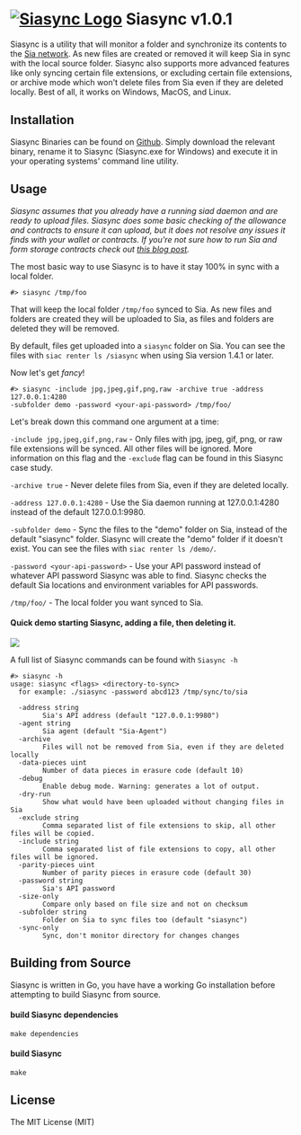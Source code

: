 # [![Siasync Logo](https://i.imgur.com/bUJTPqU.png)](https://medium.com/@tbenz9/introducing-siasync-27452e90682f) Siasync v1.0.1

Siasync is a utility that will monitor a folder and synchronize its contents
to the [Sia network](https://sia.tech/). As new files are created or removed it
will keep Sia in sync with the local source folder. Siasync also supports more
advanced features like only syncing certain file extensions, or excluding
certain file extensions, or archive mode which won't delete files from Sia even
if they are deleted locally. Best of all, it works on Windows, MacOS, and Linux.

## Installation
Siasync Binaries can be found on [Github](https://github.com/tbenz9/siasync/releases).  Simply download the
relevant binary, rename it to Siasync (Siasync.exe for Windows) and execute it in your operating systems' command line utility.

## Usage
*Siasync assumes that you already have a running siad daemon and are ready to
upload files. Siasync does some basic checking of the allowance and contracts to
ensure it can upload, but it does not resolve any issues it finds with your
wallet or contracts. If you're not sure how to run Sia and form storage
contracts check out [this blog
post](https://blog.sia.tech/a-guide-to-sia-ui-v1-4-0-7ec3dfcae35a).*

The most basic way to use Siasync is to have it stay 100% in sync with a local
folder.

```
#> siasync /tmp/foo
```

That will keep the local folder `/tmp/foo` synced to Sia. As new files and
folders are created they will be uploaded to Sia, as files and folders are
deleted they will be removed.

By default, files get uploaded into a `siasync` folder on Sia.  You can see the
files with `siac renter ls /siasync` when using Sia version 1.4.1 or later.

Now let's get *fancy*!

```
#> siasync -include jpg,jpeg,gif,png,raw -archive true -address 127.0.0.1:4280
-subfolder demo -password <your-api-password> /tmp/foo/
```

Let's break down this command one argument at a time:


`-include jpg,jpeg,gif,png,raw` - Only files with jpg, jpeg, gif, png, or raw
file extensions will be synced. All other files will be ignored. More
information on this flag and the `-exclude` flag can be found in this Siasync
case study.

`-archive true` - Never delete files from Sia, even if they are deleted locally.

`-address 127.0.0.1:4280` - Use the Sia daemon running at 127.0.0.1:4280 instead
of the default 127.0.0.1:9980.

`-subfolder demo` - Sync the files to the "demo" folder on Sia, instead of the
default "siasync" folder. Siasync will create the "demo" folder if it doesn't
exist. You can see the files with `siac renter ls /demo/`.

`-password <your-api-password>` - Use your API password instead of whatever API
password Siasync was able to find. Siasync checks the default Sia locations and
environment variables for API passwords.

`/tmp/foo/` - The local folder you want synced to Sia.

#### Quick demo starting Siasync, adding a file, then deleting it.
[![](https://i.imgur.com/YEnCuKV.gif)](https://medium.com/@tbenz9/introducing-siasync-27452e90682f)

A full list of Siasync commands can be found with `Siasync -h`
```
#> siasync -h
usage: siasync <flags> <directory-to-sync>
  for example: ./siasync -password abcd123 /tmp/sync/to/sia

  -address string
        Sia's API address (default "127.0.0.1:9980")
  -agent string
        Sia agent (default "Sia-Agent")
  -archive
        Files will not be removed from Sia, even if they are deleted locally
  -data-pieces uint
        Number of data pieces in erasure code (default 10)
  -debug
        Enable debug mode. Warning: generates a lot of output.
  -dry-run
        Show what would have been uploaded without changing files in Sia
  -exclude string
        Comma separated list of file extensions to skip, all other files will be copied.
  -include string
        Comma separated list of file extensions to copy, all other files will be ignored.
  -parity-pieces uint
        Number of parity pieces in erasure code (default 30)
  -password string
        Sia's API password
  -size-only
        Compare only based on file size and not on checksum
  -subfolder string
        Folder on Sia to sync files too (default "siasync")
  -sync-only
        Sync, don't monitor directory for changes changes
```

## Building from Source
Siasync is written in Go, you have have a working Go installation before
attempting to build Siasync from source.

#### build Siasync dependencies
`make dependencies`

#### build Siasync
`make`

## License
The MIT License (MIT)
